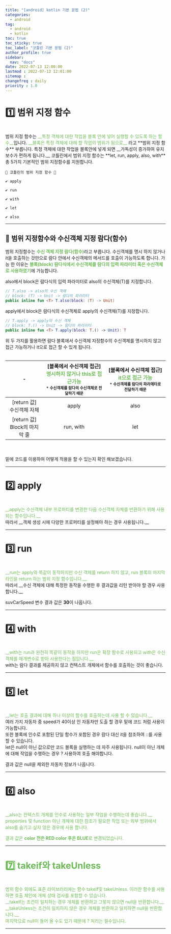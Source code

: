 ```yaml
---
title: "[android] kotlin 기본 문법 (2)"
categories:
  - android
tag:
  - android
  - kotlin
toc: true
toc_sticky: true
toc_label: "코틀린 기본 문법 (2)"
author_profile: true
sidebar:
  nav: "docs"
date: 2022-07-13 12:00:00
lastmod : 2022-07-13 12:01:00
sitemap :
changefreq : daily
priority : 1.0
---
```


# 1️⃣ 범위 지정 함수
<br>
범위 지정 함수는 <span style="color: #6eb958">__특정 객체에 대한 작업을 블록 안에 넣어 실행할 수 있도록 하는 함수__</span>입니다. <span style="color: #6eb958">__블록은 특정 객체에 대해 할 작업의 범위가 됨으로__</span>
라고 **범위 지정 함수** 부릅니다. 특정 객체에 대한 작업을 블록안에 넣게 되면 __가독성이 증가하여 유지보수가 편하게 됩니다.__ 코틀린에서 범위 지정 함수는 **let, run, apply, also, with**
총 5가지 기본적인 범위 지정함수를 지원합니다.

```
💼 코틀린의 범위 지정 함수 💼

✔ apply

✔ run

✔ with

✔ let

✔ also
```

***
## 🚩 범위 지정함수와 수신객체 지정 람다(함수)

범위 지정함수는 <span style="color: #6eb958">__수신 객체 지정 람다(함수)__</span>라고 부릅니다. 수신객체를 명시 하지 않거나 it을 호출하는 것만으로 람다 안에서 수신객체의 메서드를 호출이 가능하도록 합니다.
가능 한 이유는 <span style="color: #6eb958">__블록(block) 람다식에서 수신객체를 람다의 입력 파라미터 혹은 수신객체로 사용하였기__</span>에 가능합니다.

also에서 block은 람다식의 입력 파라미터로 also의 수신객체(T)를 지정합니다.

```kotlin
// T.also -> also의 수신 객체
// block: (T) -> Unit -> 람다의 파라미터  
public inline fun <T> T.also(block: (T) -> Unit) 
```

apply에서 block은 람다식의 수신객체로 apply의 수신객체(T)를 지정합니다.

```kotlin
// T.apply -> apply의 수신 객체
// block: T.() -> Unit -> 람다의 파라미터  
public inline fun <T> T.apply(block: T.() -> Unit): T 
```
위 두 가지를 활용하면 람다 블록에서 수신객체 지정함수의 수신객체를 명시하지 않고 접근 가능하거나 it으로 접근 할 수 있게 됩니다. 
<br><br>

|              -               | [블록에서 수신객체 접근] <br/><span style="color: #6eb958">명시하지 않거나 this로 접근가능</span><br/><span style="font-size: 12px">* 수신객체를 람다의 수신객체로 전달하기 때문</span> | [블록에서 수신객체 접근] <br/><span style="color: #6eb958">it으로 접근 가능</span><br/><span style="font-size: 12px">* 수신객체를 람다의 파라메타로 전달하기 때문</span> |
|:----------------------------:|:----------------------------------------------------------------------------------------------------------------------------------------------:|:-------------------------------------------------------------------------------------------------------------------------------------:|
 |   [return 값]<br/> 수신객체 자체    |                                                                     apply                                                                      |                                                                 also                                                                  |
 | [return 값]<br/> Block의 마지막 줄 |                                                                   run, with                                                                    |                                                                  let                                                                  |

<br><br>
밑에 코드를 이용하여 어떻게 적용을 할 수 있는지 확인 해보겠습니다.

<script src="https://gist.github.com/HyungMinKims/f7b99f514c2eb7cd078ca0979c2bbb3c.js"></script>

***
# 2️⃣ apply
<br>
<span style="color: #6eb958">__apply는 수신객체 내부 프로퍼티를 변경한 다음 수신객체 자체를 반환하기 위해 사용되는 함수입니다.__</span> 
<br>
따라서 __객체 생성 시에 다양한 프로퍼티를 설정해야 하는 경우 사용됩니다.__

<script src="https://gist.github.com/HyungMinKims/f8897c1d0ea94b168fa5364b5f501ea2.js"></script>

***
# 3️⃣ run
<br>
<span style="color: #6eb958">__run는 apply와 똑같이 동작하지만 수신 객체를 return 하지 않고, run 블록의 마지막 라인을 return 하는 범위 지정 함수입니다.__</span>
<br>
따라서 __수신 객체에 대해 특정한 동작을 수행한 후 결과값을 리턴 받아야 할 경우 사용합니다.__

<script src="https://gist.github.com/HyungMinKims/3a37d605265c3b0395e660ccd314d2ec.js"></script>

suvCarSpeed 변수 결과 값은 **30**이 나옵니다.

***
# 4️⃣ with
<br>
<span style="color: #6eb958">__with는 run과 완전히 똑같이 동작을 하지만 run은 확장 함수로 사용되고 with은 수신객체를 매개변수로 받아 사용한다는 점입니다.__</span>
<br>
with는 람다 결과를 제공하지 않고 컨텍스트 개체에서 함수를 호출하는 것이 좋습니다.

<script src="https://gist.github.com/HyungMinKims/4c3df45ec9b7afa2161a34d892d19b08.js"></script>

***
# 5️⃣ let
<br>
<span style="color: #6eb958">__let는 호출 결과에 대해 하나 이상의 함수를 호출하는데 사용 할 수 있습니다.__</span>
<br>
여러 가지 자동차 중 speed가 40이상 인 자동차만 도출 할 경우 밑에 코드 처럼 사용이 가능합니다.

<script src="https://gist.github.com/HyungMinKims/4c942e0f9a49fe03b864c9b594460efb.js"></script>
<br>
또한 블록에 인수로 포함된 단일 함수가 포함된 경우 람다 대신 it을 참조하여 ::를 사용 할 수 있습니다.
<script src="https://gist.github.com/HyungMinKims/c3745ebc78a34b1e5b7bd9f28c102fd2.js"></script>
<br>
let은 null이 아닌 값으로만 코드 블록을 실행하는 데 자주 사용됩니다. null이 아닌 개체에 대해 작업을 수행하는 경우 ? 사용하여 호출 해야합니다.
<script src="https://gist.github.com/HyungMinKims/39b72a1930e27713df54d635dff4fb2a.js"></script>

결과 값은 null을 제외한 자동차 정보가 나옵니다.


***
# 6️⃣ also
<br>
<span style="color: #6eb958">__also는 컨텍스트 개체를 인수로 사용하는 일부 작업을 수행하는데 좋습니다.__<span>
<br>
properties 및 function 아닌 개체에 대한 참조가 필요한 작업 또는 외부 범위에서 also를 숨기고 싶지 않은 경우에 사용 합니다.

<script src="https://gist.github.com/HyungMinKims/346ba36b7effeac69fb1f70307b0f50b.js"></script>

결과 값은 **color 전은 RED color 후은 BLUE**로 변경되었습니다.


***
# 7️⃣ takeif와 takeUnless
<br>
범위 함수 외에도 표준 라이브러리에는 함수 takeIf및 takeUnless. 이러한 함수를 사용하면 호출 체인에 개체 상태 검사를 포함할 수 있습니다.
<br>
<span style="color: #6eb958">__takeIf는 조건이 일치하는 경우 개체를 반환하고 그렇지 않으면 null을 반환합니다.__</span>
<br>
<span style="color: #6eb958">__takeUnless는 조건이 일치하지 않은 경우 개체를 반환하고 일치하면 null을 반환합니다.__</span>
<br>
마지막으로 null이 들어 올 수도 있기 때문에 ? 처리는 필수입니다.

<script src="https://gist.github.com/HyungMinKims/7df40fcc46f551499984d1c40466aa16.js"></script>
***